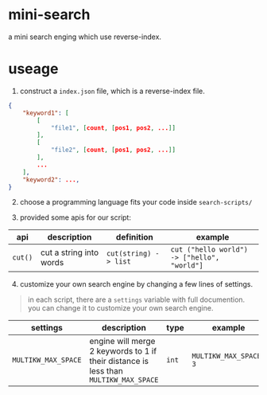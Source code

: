 # mini-search
a mini search enging which use reverse-index.

# useage
1. construct a `index.json` file, which is a reverse-index file.
```json
{
    "keyword1": [
        [
            "file1", [count, [pos1, pos2, ...]]
        ],
        [
            "file2", [count, [pos1, pos2, ...]]
        ], 
        ...
    ],
    "keyword2": ...,
}
```

2. choose a programming language fits your code inside `search-scripts/`

3. provided some apis for our script:

| api | description | definition | example |
| --- | --- | --- | --- |
| `cut()` | cut a string into words | `cut(string) -> list` | `cut ("hello world") -> ["hello", "world"] ` |

4. customize your own search engine by changing a few lines of settings.
> in each script, there are a `settings` variable with full documention. you can change it to customize your own search engine.

| settings | description | type | example |
| --- | --- | --- | --- |
| `MULTIKW_MAX_SPACE` | engine will merge 2 keywords to 1 if their distance is less than `MULTIKW_MAX_SPACE` | `int` | `MULTIKW_MAX_SPACE: 3` |